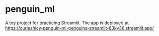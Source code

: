 # penguin_ml
A toy project for practicing Streamlit.
The app is deployed at https://curieshicy-penguin-ml-penguins-streamlit-83kv36.streamlit.app/
